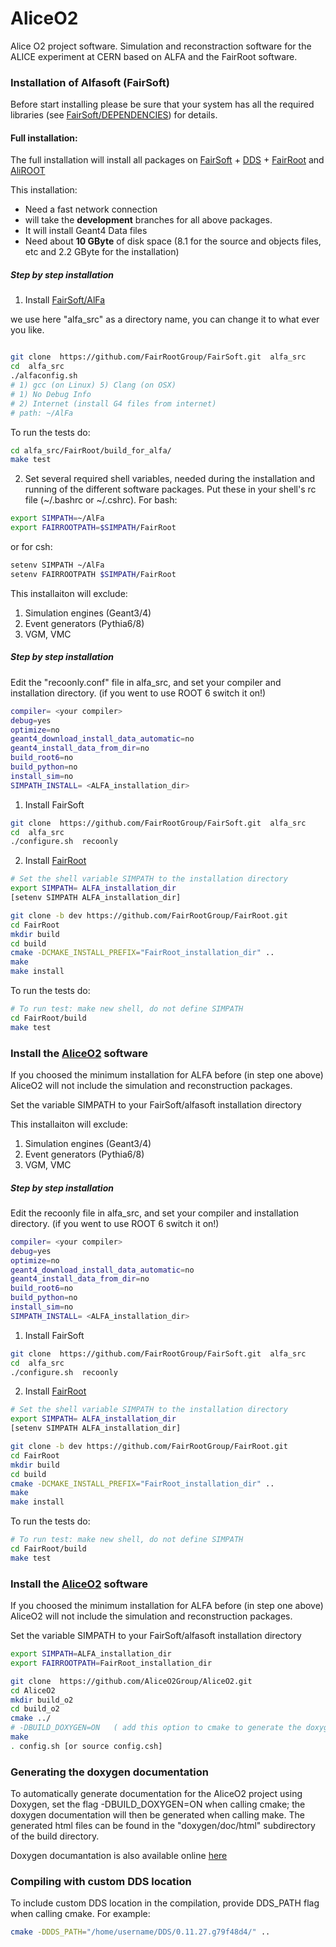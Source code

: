 
AliceO2
=======

Alice O2 project software. Simulation and reconstraction software for the ALICE experiment at CERN based on ALFA and the FairRoot software.

### Installation of Alfasoft (FairSoft)
Before start installing please be sure that your system has all the required libraries (see [FairSoft/DEPENDENCIES](https://github.com/FairRootGroup/FairSoft/blob/master/DEPENDENCIES)) for details.

#### Full installation:
The full installation will install all packages on [FairSoft](https://github.com/FairRootGroup/FairSoft/tree/dev) + [DDS](https://github.com/FairRootGroup/DDS) + [FairRoot](https://github.com/FairRootGroup/FairRoot/tree/dev) and [AliROOT]() 

This installation:
* Need a fast network connection 
* will take the __development__ branches for all above packages.
* It will install Geant4 Data files 
* Need about __10 GByte__ of disk space (8.1 for the source and objects files, etc and 2.2 GByte for the installation)

##### Step by step installation
1. Install [FairSoft/AlFa](https://github.com/FairRootGroup/FairSoft/tree/dev)

we use here "alfa_src" as a directory name, you can change it to what ever you like.


```bash 

git clone  https://github.com/FairRootGroup/FairSoft.git  alfa_src
cd  alfa_src
./alfaconfig.sh
# 1) gcc (on Linux) 5) Clang (on OSX)
# 1) No Debug Info
# 2) Internet (install G4 files from internet)
# path: ~/AlFa

```

To run the tests do:
```bash 
cd alfa_src/FairRoot/build_for_alfa/
make test
```
2. Set several required shell variables, needed during the installation and running of the
different software packages. Put these in your shell's rc file (~/.bashrc or ~/.cshrc).
For bash:
```bash 
export SIMPATH=~/AlFa
export FAIRROOTPATH=$SIMPATH/FairRoot
```
or for csh:
```bash 
setenv SIMPATH ~/AlFa
setenv FAIRROOTPATH $SIMPATH/FairRoot
```

This installaiton will exclude:

1. Simulation engines (Geant3/4)
2. Event generators (Pythia6/8)
3. VGM, VMC


##### Step by step installation
Edit the "recoonly.conf" file in alfa_src, and set your compiler and installation directory.
(if you went to use ROOT 6 switch it on!)

```bash 
compiler= <your compiler> 
debug=yes
optimize=no
geant4_download_install_data_automatic=no
geant4_install_data_from_dir=no
build_root6=no
build_python=no
install_sim=no
SIMPATH_INSTALL= <ALFA_installation_dir>

```

1. Install FairSoft

```bash 
git clone  https://github.com/FairRootGroup/FairSoft.git  alfa_src
cd  alfa_src
./configure.sh  recoonly

```

2. Install [FairRoot](http://fairroot.gsi.de/?q=node/82)


```bash
# Set the shell variable SIMPATH to the installation directory
export SIMPATH= ALFA_installation_dir
[setenv SIMPATH ALFA_installation_dir]

git clone -b dev https://github.com/FairRootGroup/FairRoot.git
cd FairRoot
mkdir build
cd build
cmake -DCMAKE_INSTALL_PREFIX="FairRoot_installation_dir" ..
make
make install

```

To run the tests do:

```bash
# To run test: make new shell, do not define SIMPATH
cd FairRoot/build
make test
```

### Install the [AliceO2](https://github.com/AliceO2Group/AliceO2) software

If you choosed the minimum installation for ALFA before (in step one above) AliceO2 will not include the simulation and reconstruction packages.

Set the variable SIMPATH to your FairSoft/alfasoft installation directory

This installaiton will exclude:
1. Simulation engines (Geant3/4)
2. Event generators (Pythia6/8)
3. VGM, VMC
##### Step by step installation
Edit the recoonly file in alfa_src, and set your compiler and installation directory.
(if you went to use ROOT 6 switch it on!)
```bash 
compiler= <your compiler> 
debug=yes
optimize=no
geant4_download_install_data_automatic=no
geant4_install_data_from_dir=no
build_root6=no
build_python=no
install_sim=no
SIMPATH_INSTALL= <ALFA_installation_dir>
```

1. Install FairSoft
```bash 
git clone  https://github.com/FairRootGroup/FairSoft.git  alfa_src
cd  alfa_src
./configure.sh  recoonly
```
2. Install [FairRoot](http://fairroot.gsi.de/?q=node/82)

```bash
# Set the shell variable SIMPATH to the installation directory
export SIMPATH= ALFA_installation_dir
[setenv SIMPATH ALFA_installation_dir]

git clone -b dev https://github.com/FairRootGroup/FairRoot.git
cd FairRoot
mkdir build
cd build
cmake -DCMAKE_INSTALL_PREFIX="FairRoot_installation_dir" ..
make
make install
```

To run the tests do:
```bash
# To run test: make new shell, do not define SIMPATH
cd FairRoot/build
make test
```

### Install the [AliceO2](https://github.com/AliceO2Group/AliceO2) software

If you choosed the minimum installation for ALFA before (in step one above) AliceO2 will not include the simulation and reconstruction packages.

Set the variable SIMPATH to your FairSoft/alfasoft installation directory
```bash 
export SIMPATH=ALFA_installation_dir
export FAIRROOTPATH=FairRoot_installation_dir
```

```bash 
git clone  https://github.com/AliceO2Group/AliceO2.git
cd AliceO2
mkdir build_o2
cd build_o2
cmake ../   
# -DBUILD_DOXYGEN=ON   ( add this option to cmake to generate the doxygen documentation)
make
. config.sh [or source config.csh]
```       

### Generating the doxygen documentation

To automatically generate documentation for the AliceO2 project using Doxygen, set the flag -DBUILD_DOXYGEN=ON when calling cmake; the doxygen documentation will then be generated when calling make.  The generated html files can be found in the "doxygen/doc/html" subdirectory of the build directory.

Doxygen documantation is also available online [here](http://aliceo2group.github.io/AliceO2/)

### Compiling with custom DDS location

To include custom DDS location in the compilation, provide DDS_PATH flag when calling cmake. For example:
```bash
cmake -DDDS_PATH="/home/username/DDS/0.11.27.g79f48d4/" ..
```



